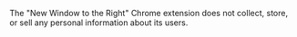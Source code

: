 The "New Window to the Right" Chrome extension does not collect, store, or sell any personal information about its users.